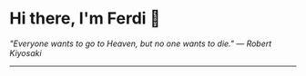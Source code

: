 <h1>Hi there, I'm Ferdi 👋</h1>

<p><em>
  "Everyone wants to go to Heaven, but no one wants to die." — Robert Kiyosaki
</em></p>

---
